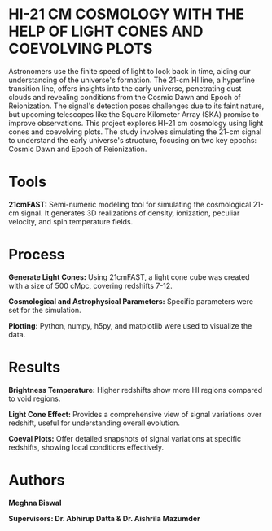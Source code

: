 # HI-21 CM COSMOLOGY WITH THE HELP OF LIGHT CONES AND COEVOLVING PLOTS
Astronomers use the finite speed of light to look back in time, aiding our understanding of the universe's formation. The 21-cm HI line, a hyperfine transition line, offers insights into the early universe, penetrating dust clouds and revealing conditions from the Cosmic Dawn and Epoch of Reionization. The signal's detection poses challenges due to its faint nature, but upcoming telescopes like the Square Kilometer Array (SKA) promise to improve observations.
This project explores HI-21 cm cosmology using light cones and coevolving plots. The study involves simulating the 21-cm signal to understand the early universe's structure, focusing on two key epochs: Cosmic Dawn and Epoch of Reionization.

# Tools
**21cmFAST:** Semi-numeric modeling tool for simulating the cosmological 21-cm signal. It generates 3D realizations of density, ionization, peculiar velocity, and spin temperature fields.

# Process
**Generate Light Cones:** Using 21cmFAST, a light cone cube was created with a size of 500 cMpc, covering redshifts 7-12.

**Cosmological and Astrophysical Parameters:** Specific parameters were set for the simulation.

**Plotting:** Python, numpy, h5py, and matplotlib were used to visualize the data.

# Results
**Brightness Temperature:** Higher redshifts show more HI regions compared to void regions.

**Light Cone Effect:** Provides a comprehensive view of signal variations over redshift, useful for understanding overall evolution.

**Coeval Plots:** Offer detailed snapshots of signal variations at specific redshifts, showing local conditions effectively.

# Authors
**Meghna Biswal**

**Supervisors: Dr. Abhirup Datta & Dr. Aishrila Mazumder**
